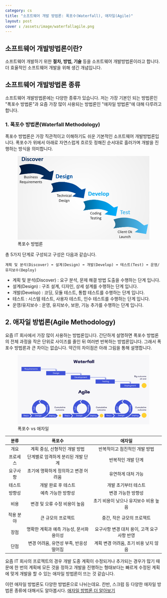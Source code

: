 ```yaml
---
category: cs
title: "소프트웨어 개발 방법론: 폭포수(Waterfall), 애자일(Agile)"
layout: post
cover : /assets/image/waterfallagile.png
---
```



## 소프트웨어 개발방법론이란?

소프트웨어 개발하기 위한 **절차, 방법, 기술** 등을 소프트웨어 개발방법론이라고 합니다. 더 효율적인 소프트웨어 개발을 위해 생긴 개념입니다.

## 소프트웨어 개발방법론 종류
소프트웨어 개발방법론에는 다양한 종류가 있습니다. 저는 가장 기본인 되는 방법론인 "폭포수 방법론"과 요즘 가장 많이 사용되는 방법론인 "애자일 방법론"에 대해 다루려고 합니다.

### 1. 폭포수 방법론(Waterfall Methodology)
폭포수 방법론은 가장 직관적이고 이해하기도 쉬운 기본적인 소프트웨어 개발방법론입니다. 폭포수가 위에서 아래로 자연스럽게 흐르듯 정해진 순서대로 흘러가며 개발을 진행하는 방식을 의미합니다.
<figure>
<img src="/assets/image/waterfall.png" alt="폭포수 방법론">
<figcaption>폭포수 방법론</figcaption>
</figure>

총 5가지 단계로 구성되고 구성은 다음과 같습니다.

`계획 및 분석(Discover) ➡️ 설계(Design) ➡️ 개발(Develop) ➡️ 테스트(Test) ➡️ 운영/유지보수(Deploy)`

- 계획 및 분석(Discover) :	요구 분석, 문제 해결 방법 도출을 수행하는 단계 입니다.
- 설계(Design) :	구조 설계, 디자인, 상세 설계를 수행하는 단계 입니다.
- 개발(Develop) :	코딩, 모듈 테스트, 통합 테스트를 수행하는 단계 입니다.
- 테스트 :	시스템 테스트, 사용자 테스트, 인수 테스트를 수행하는 단계 입니다.
- 운영/유지보수 :    운영, 유지보수, 보완, 기능 추가를 수행하는 단계 입니다.

## 2. 애자일 방법론(Agile Methodology)
요즘 IT 회사에서 가장 많이 사용하는 방법론입니다. 간단하게 설명하면 폭포수 방법론의 전체 과정을 작은 단위로 사이즈를 줄인 뒤 여러번 반복하는 방법론입니다. 그래서 폭포수 방법론과 큰 차이는 없습니다. 약간의 차이점은 아래 그림을 통해 설명합니다.

<figure>
<img src="/assets/image/waterfallagile.png" alt="폭포수 vs 애자일">
<figcaption>폭포수 vs 애자일</figcaption>
</figure>


<div class="table-wrapper" markdown="block">

|분류|폭포수|애자일|
|:-:|:-:|:-:|
|개요|계획 중심, 선형적인 개발 방법|반복적이고 점진적인 개발 방법|
|프로세스|단계별로 엄격하게 분리된 개발 단계|반복적인 개발 단계|
|요구사항|초기에 명확하게 정의하고 변경 어려움|유연하게 대처 가능|
|테스트|개발 완료 후 테스트|개발 초기부터 테스트|
|방향성|예측 가능한 방향성|	변경 가능한 방향성|
|비용|변경 및 오류 수정 비용이 높음|초기 비용이 낮으나 유지보수 비용 높음|
|적용 분야|	큰 규모의 프로젝트|중간, 작은 규모의 프로젝트|
|장점|명확한 계획과 예측 가능성, 문서화 용이성|요구사항 변경 대처 용이, 고객 요구사항 반영|
|단점|변경 어려움, 유연성 부족, 반응성 떨어짐|계획 변경 어려움, 초기 비용 낮지 않음|

</div>


요즘 IT 회사의 프로젝트의 경우 개발 도중 계획이 수정되거나 추가되는 경우가 많기 때문에 한 번의 계획에 모든 것을 정하고 개발을 진행하는 형태보다는 빠르게 수정된 계획에 맞게 개발을 할 수 있는 애자일 방법론이 뜨는 것 같습니다.

이런 애자일 방법론도 다양한 방법론으로 나뉘는데요. 칸반, 스크럼 등 다양한 애자일 방법론 종류에 대해서도 알아봅시다. [애자일 방법론 더 알아보기](https:shindonghyeo.github.io/)